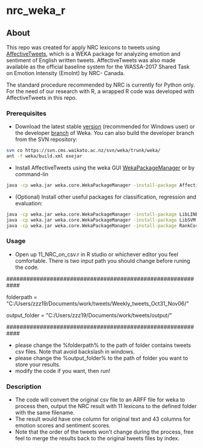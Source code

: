 # nrc_weka_r

## About
This repo was created for apply NRC lexicons to tweets using [AffectiveTweets](http://weka.sourceforge.net/packageMetaData/AffectiveTweets/index.html), which is a WEKA package for analyzing emotion and sentiment of English written tweets. AffectiveTweets was also made available as the official baseline system for the WASSA-2017 Shared Task on Emotion Intensity (EmoInt) by NRC- Canada.

The standard procedure recommended by NRC is currently for Python only. For the need of our research with R, a wrapped R code was developed with AffectiveTweets in this repo.

### Prerequisites
* Download the latest stable [version](http://www.cs.waikato.ac.nz/ml/weka/downloading.html) (recommended for Windows user) or the  developer [branch](http://www.cs.waikato.ac.nz/ml/weka/snapshots/weka_snapshots.html) of Weka.
You can also build the developer branch from the SVN repository: 

```bash
svn co https://svn.cms.waikato.ac.nz/svn/weka/trunk/weka/
ant -f weka/build.xml exejar
```

* Install AffectiveTweets using the weka GUI [WekaPackageManager](http://weka.wikispaces.com/How+do+I+use+the+package+manager%3F) or by command-lin

```bash
java -cp weka.jar weka.core.WekaPackageManager -install-package AffectiveTweets
```

* (Optional) Install other useful packages for classification, regression and evaluation:

```bash
java -cp weka.jar weka.core.WekaPackageManager -install-package LibLINEAR
java -cp weka.jar weka.core.WekaPackageManager -install-package LibSVM
java -cp weka.jar weka.core.WekaPackageManager -install-package RankCorrelation
```
### Usage

* Open up 11_NRC_on_csv.r in R studio or whichever editor you feel comfortable. There is two input path you should change before runing the code. 

############################################################

folderpath = "C:/Users/zzz19/Documents/work/tweets/Weekly_tweets_Oct31_Nov06/"

output_folder = "C:/Users/zzz19/Documents/work/tweets/output/"

############################################################

* please change the %folderpath% to the path of folder contains tweets csv files. Note that avoid backslash in windows.
* please change the %output_folder% to the path of folder you want to store your results.
* modify the code if you want, then run!

### Description

* The code will convert the original csv file to an ARFF file for weka to process then, output the NRC result with 11 lexicons to the defined folder with the same filename. 
* The result would have one column for original text and 43 columns for emotion scores and sentiment scores. 
* Note that the order of the tweets won't change during the process, free feel to merge the results back to the original tweets files by index.

